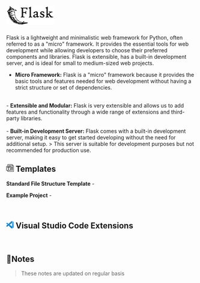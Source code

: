 # <img src="./images/flask-full-50.png" alt="Flask">

Flask is a lightweight and minimalistic web framework for Python, often referred
to as a "micro" framework. It provides the essential tools for web development
while allowing developers to choose their preferred components and libraries.
Flask is extensible, has a built-in development server, and is ideal for small
to medium-sized web projects.

- <b>Micro Framework:</b> Flask is a "micro" framework because it provides the
basic tools and features needed for web development without having a strict
structure or set of dependencies.<br>
<br>
- <b>Extensible and Modular:</b> Flask is very extensible and allows us to add
  features and functionality through a wide range of extensions and third-party
  libraries.<br>
  <br>
- <b>Built-in Development Server:</b> Flask comes with a built-in development
   server, making it easy to get started developing without the need for
   additional setup.
   > This server is suitable for development purposes but not
   recommended for production use.

  <br>

## <img src="./images/template-20.png" alt="template"> Templates

<b>Standard File Structure Template</b> -

<b>Example Project</b> -

<br>

## <img src="./images/vscode-20.png" alt="VS Code"> Visual Studio Code Extensions

<br>

## 📝Notes

> These notes are updated on regular basis

<!--TODO: Table of Contents -->

<br>
